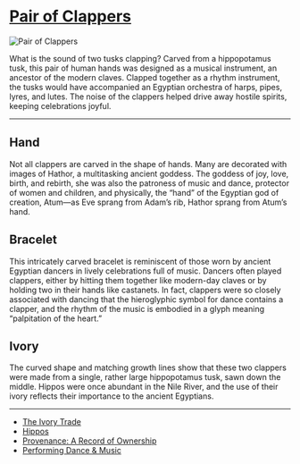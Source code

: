 # [Pair of Clappers](http://artsmia.github.io/griot/#/o/115320)
![Pair of Clappers](http://api.artsmia.org/images/115320/medium.jpg)

<p>What is the sound of two tusks clapping? Carved from a hippopotamus tusk, this pair of human hands was designed as a musical instrument, an ancestor of the modern claves. Clapped together as a rhythm instrument, the tusks would have accompanied an Egyptian orchestra of harps, pipes, lyres, and lutes. The noise of the clappers helped drive away hostile spirits, keeping celebrations joyful.</p>

---

## Hand
<p>Not all clappers are carved in the shape of hands. Many are decorated with images of Hathor, a multitasking ancient goddess. The goddess of joy, love, birth, and rebirth, she was also the patroness of music and dance, protector of women and children, and physically, the “hand” of the Egyptian god of creation, Atum—as Eve sprang from Adam’s rib, Hathor sprang from Atum’s hand.</p>

## Bracelet
<p>This intricately carved bracelet is reminiscent of those worn by ancient Egyptian dancers in lively celebrations full of music. Dancers often played clappers, either by hitting them together like modern-day claves or by holding two in their hands like castanets. In fact, clappers were so closely associated with dancing that the hieroglyphic symbol for dance contains a clapper, and the rhythm of the music is embodied in a glyph meaning “palpitation of the heart.”</p>

## Ivory
<p>The curved shape and matching growth lines show that these two clappers were made from a single, rather large hippopotamus tusk, sawn down the middle. Hippos were once abundant in the Nile River, and the use of their ivory reflects their importance to the ancient Egyptians.</p>

---

* [The Ivory Trade](../stories/the-ivory-trade.md)
* [Hippos](../stories/hippos.md)
* [Provenance: A Record of Ownership](../stories/provenance-a-record-of-ownership.md)
* [Performing Dance & Music](../stories/performing-dance-music.md)

